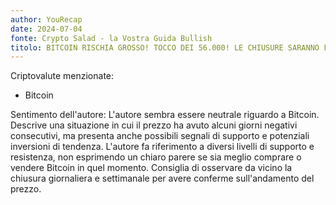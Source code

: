 ```yaml
---
author: YouRecap
date: 2024-07-04
fonte: Crypto Salad - la Vostra Guida Bullish
titolo: BITCOIN RISCHIA GROSSO! TOCCO DEI 56.000! LE CHIUSURE SARANNO FONDAMENTALI!
---
```


Criptovalute menzionate:
- Bitcoin

Sentimento dell'autore: L'autore sembra essere neutrale riguardo a Bitcoin. Descrive una situazione in cui il prezzo ha avuto alcuni giorni negativi consecutivi, ma presenta anche possibili segnali di supporto e potenziali inversioni di tendenza. L'autore fa riferimento a diversi livelli di supporto e resistenza, non esprimendo un chiaro parere se sia meglio comprare o vendere Bitcoin in quel momento. Consiglia di osservare da vicino la chiusura giornaliera e settimanale per avere conferme sull'andamento del prezzo.
